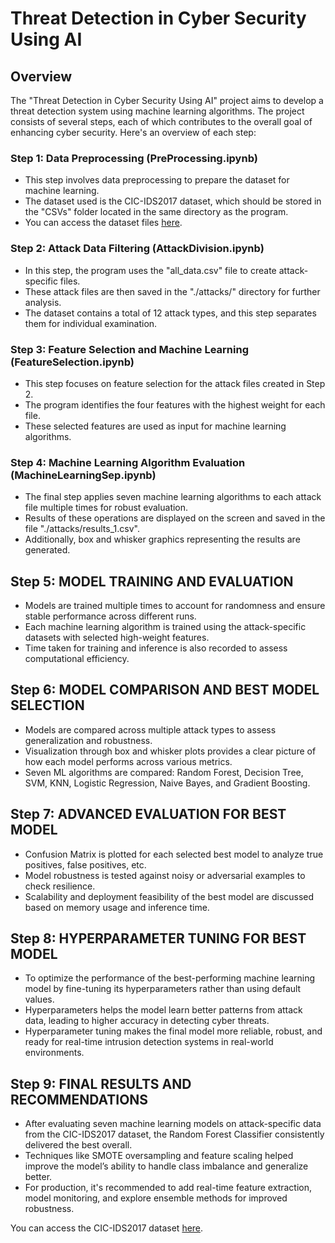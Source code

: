 # Threat Detection in Cyber Security Using AI

## Overview

The "Threat Detection in Cyber Security Using AI" project aims to develop a threat detection system using machine learning algorithms. The project consists of several steps, each of which contributes to the overall goal of enhancing cyber security. Here's an overview of each step:

### Step 1: Data Preprocessing (PreProcessing.ipynb)

- This step involves data preprocessing to prepare the dataset for machine learning.
- The dataset used is the CIC-IDS2017 dataset, which should be stored in the "CSVs" folder located in the same directory as the program.
- You can access the dataset files [here](https://www.unb.ca/cic/datasets/ids-2017.html).

### Step 2: Attack Data Filtering (AttackDivision.ipynb)

- In this step, the program uses the "all_data.csv" file to create attack-specific files.
- These attack files are then saved in the "./attacks/" directory for further analysis.
- The dataset contains a total of 12 attack types, and this step separates them for individual examination.

### Step 3: Feature Selection and Machine Learning (FeatureSelection.ipynb)

- This step focuses on feature selection for the attack files created in Step 2.
- The program identifies the four features with the highest weight for each file.
- These selected features are used as input for machine learning algorithms.

### Step 4: Machine Learning Algorithm Evaluation (MachineLearningSep.ipynb)

- The final step applies seven machine learning algorithms to each attack file multiple times for robust evaluation.
- Results of these operations are displayed on the screen and saved in the file "./attacks/results_1.csv".
- Additionally, box and whisker graphics representing the results are generated.

## Step 5: MODEL TRAINING AND EVALUATION

- Models are trained multiple times to account for randomness and ensure stable performance across different runs.
- Each machine learning algorithm is trained using the attack-specific datasets with selected high-weight features.
- Time taken for training and inference is also recorded to assess computational efficiency.

## Step 6: MODEL COMPARISON AND BEST MODEL SELECTION

- Models are compared across multiple attack types to assess generalization and robustness.
- Visualization through box and whisker plots provides a clear picture of how each model performs across various metrics.
- Seven ML algorithms are compared: Random Forest, Decision Tree, SVM, KNN, Logistic Regression, Naive Bayes, and Gradient Boosting.

## Step 7: ADVANCED EVALUATION FOR BEST MODEL

- Confusion Matrix is plotted for each selected best model to analyze true positives, false positives, etc.
- Model robustness is tested against noisy or adversarial examples to check resilience.
- Scalability and deployment feasibility of the best model are discussed based on memory usage and inference time.

## Step 8: HYPERPARAMETER TUNING FOR BEST MODEL

- To optimize the performance of the best-performing machine learning model by fine-tuning its hyperparameters rather than using default values. 
- Hyperparameters helps the model learn better patterns from attack data, leading to higher accuracy in detecting cyber threats.
- Hyperparameter tuning makes the final model more reliable, robust, and ready for real-time intrusion detection systems in real-world environments.

## Step 9: FINAL RESULTS AND RECOMMENDATIONS

- After evaluating seven machine learning models on attack-specific data from the CIC-IDS2017 dataset, the Random Forest Classifier consistently delivered the best overall.
- Techniques like SMOTE oversampling and feature scaling helped improve the model’s ability to handle class imbalance and generalize better.
- For production, it's recommended to add real-time feature extraction, model monitoring, and explore ensemble methods for improved robustness.
  
You can access the CIC-IDS2017 dataset [here](https://www.unb.ca/cic/datasets/ids-2017.html).

